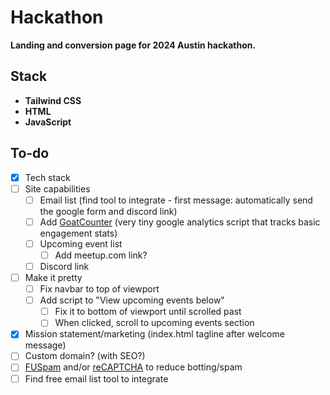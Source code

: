 # Hackathon

**Landing and conversion page for 2024 Austin hackathon.**

## Stack
- **Tailwind CSS**
- **HTML**
- **JavaScript**

## To-do
- [x] Tech stack
- [ ] Site capabilities
  - [ ] Email list (find tool to integrate - first message: automatically send the google form and discord link)
  - [ ] Add [GoatCounter](https://github.com/arp242/goatcounter) (very tiny google analytics script that tracks basic engagement stats)
  - [ ] Upcoming event list
    - [ ] Add meetup.com link?
  - [ ] Discord link
- [ ] Make it pretty
  - [ ] Fix navbar to top of viewport
  - [ ] Add script to "View upcoming events below"
    - [ ] Fix it to bottom of viewport until scrolled past
    - [ ] When clicked, scroll to upcoming events section
- [x] Mission statement/marketing (index.html tagline after welcome message)
- [ ] Custom domain? (with SEO?)
- [ ] [FUSpam](https://www.whatsmyip.org/lib/fuspam-akismet-php/) and/or [reCAPTCHA](https://www.google.com/recaptcha/about/) to reduce botting/spam
- [ ] Find free email list tool to integrate